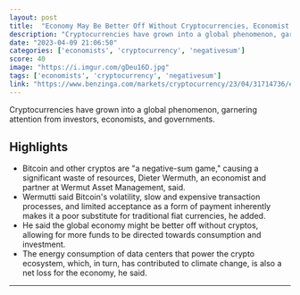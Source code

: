 ```yaml
---
layout: post
title:  "Economy May Be Better Off Without Cryptocurrencies, Economist Argues: Bitcoin And Other Cryptos Are 'A Negative-Sum Game'"
description: "Cryptocurrencies have grown into a global phenomenon, garnering attention from investors, economists, and governments."
date: "2023-04-09 21:06:50"
categories: ['economists', 'cryptocurrency', 'negativesum']
score: 40
image: "https://i.imgur.com/gDeu16D.jpg"
tags: ['economists', 'cryptocurrency', 'negativesum']
link: "https://www.benzinga.com/markets/cryptocurrency/23/04/31714736/economy-may-be-better-off-without-cryptocurrencies-economist-argues-bitcoin-and-other-cryp"
---
```


Cryptocurrencies have grown into a global phenomenon, garnering attention from investors, economists, and governments.

## Highlights

- Bitcoin and other cryptos are "a negative-sum game," causing a significant waste of resources, Dieter Wermuth, an economist and partner at Wermut Asset Management, said.
- Wermutti said Bitcoin's volatility, slow and expensive transaction processes, and limited acceptance as a form of payment inherently makes it a poor substitute for traditional fiat currencies, he added.
- He said the global economy might be better off without cryptos, allowing for more funds to be directed towards consumption and investment.
- The energy consumption of data centers that power the crypto ecosystem, which, in turn, has contributed to climate change, is also a net loss for the economy, he said.

---
